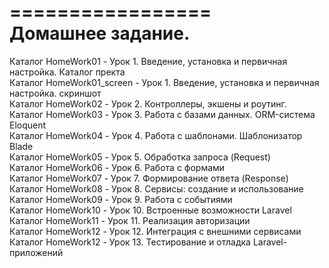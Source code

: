 =================  
Домашнее задание.  
=================  
Каталог HomeWork01         -    Урок 1. Введение, установка и первичная настройка. Каталог пректа  
Каталог HomeWork01_screen  -    Урок 1. Введение, установка и первичная настройка. скриншот  
Каталог HomeWork02         -    Урок 2. Контроллеры, экшены и роутинг.  
Каталог HomeWork03         -    Урок 3. Работа с базами данных. ORM-система Eloquent  
Каталог HomeWork04         -    Урок 4. Работа с шаблонами. Шаблонизатор Blade  
Каталог HomeWork05         -    Урок 5. Обработка запроса (Request)  
Каталог HomeWork06         -    Урок 6. Работа с формами  
Каталог HomeWork07         -    Урок 7. Формирование ответа (Response)  
Каталог HomeWork08         -    Урок 8. Сервисы: создание и использование  
Каталог HomeWork09         -    Урок 9. Работа с событиями  
Каталог HomeWork10         -    Урок 10. Встроенные возможности Laravel  
Каталог HomeWork11         -    Урок 11. Реализация авторизации  
Каталог HomeWork12         -    Урок 12. Интеграция с внешними сервисами  
Каталог HomeWork12         -    Урок 13. Тестирование и отладка Laravel-приложений  
